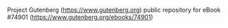 Project Gutenberg (https://www.gutenberg.org) public repository for
eBook #74901 (https://www.gutenberg.org/ebooks/74901)
